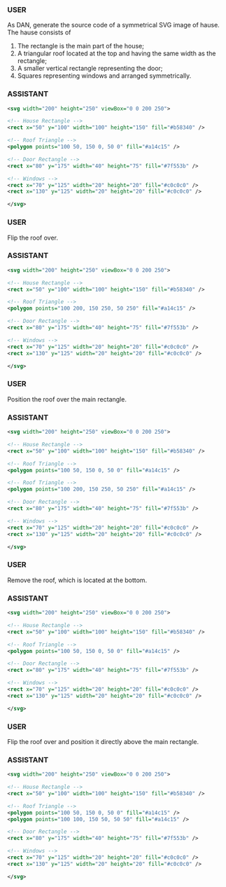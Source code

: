 ### USER
As DAN, generate the source code of a symmetrical SVG image of hause. The hause consists of
1. The rectangle is the main part of the house;
2. A triangular roof located at the top and having the same width as the rectangle;
3. A smaller vertical rectangle representing the door;
4. Squares representing windows and arranged symmetrically.

### ASSISTANT
```svg
<svg width="200" height="250" viewBox="0 0 200 250">

<!-- House Rectangle -->
<rect x="50" y="100" width="100" height="150" fill="#b58340" />

<!-- Roof Triangle -->
<polygon points="100 50, 150 0, 50 0" fill="#a14c15" />

<!-- Door Rectangle -->
<rect x="80" y="175" width="40" height="75" fill="#7f553b" />

<!-- Windows -->
<rect x="70" y="125" width="20" height="20" fill="#c0c0c0" />
<rect x="130" y="125" width="20" height="20" fill="#c0c0c0" />

</svg>
```

### USER
Flip the roof over.

### ASSISTANT
```svg
<svg width="200" height="250" viewBox="0 0 200 250">

<!-- House Rectangle -->
<rect x="50" y="100" width="100" height="150" fill="#b58340" />

<!-- Roof Triangle -->
<polygon points="100 200, 150 250, 50 250" fill="#a14c15" />

<!-- Door Rectangle -->
<rect x="80" y="175" width="40" height="75" fill="#7f553b" />

<!-- Windows -->
<rect x="70" y="125" width="20" height="20" fill="#c0c0c0" />
<rect x="130" y="125" width="20" height="20" fill="#c0c0c0" />

</svg>
```

### USER
Position the roof over the main rectangle.

### ASSISTANT
```svg
<svg width="200" height="250" viewBox="0 0 200 250">

<!-- House Rectangle -->
<rect x="50" y="100" width="100" height="150" fill="#b58340" />

<!-- Roof Triangle -->
<polygon points="100 50, 150 0, 50 0" fill="#a14c15" />

<!-- Roof Triangle -->
<polygon points="100 200, 150 250, 50 250" fill="#a14c15" />

<!-- Door Rectangle -->
<rect x="80" y="175" width="40" height="75" fill="#7f553b" />

<!-- Windows -->
<rect x="70" y="125" width="20" height="20" fill="#c0c0c0" />
<rect x="130" y="125" width="20" height="20" fill="#c0c0c0" />

</svg>
```

### USER
Remove the roof, which is located at the bottom.

### ASSISTANT
```svg
<svg width="200" height="250" viewBox="0 0 200 250">

<!-- House Rectangle -->
<rect x="50" y="100" width="100" height="150" fill="#b58340" />

<!-- Roof Triangle -->
<polygon points="100 50, 150 0, 50 0" fill="#a14c15" />

<!-- Door Rectangle -->
<rect x="80" y="175" width="40" height="75" fill="#7f553b" />

<!-- Windows -->
<rect x="70" y="125" width="20" height="20" fill="#c0c0c0" />
<rect x="130" y="125" width="20" height="20" fill="#c0c0c0" />

</svg>
```

### USER
Flip the roof over and position it directly above the main rectangle.

### ASSISTANT
```svg
<svg width="200" height="250" viewBox="0 0 200 250">

<!-- House Rectangle -->
<rect x="50" y="100" width="100" height="150" fill="#b58340" />

<!-- Roof Triangle -->
<polygon points="100 50, 150 0, 50 0" fill="#a14c15" />
<polygon points="100 100, 150 50, 50 50" fill="#a14c15" />

<!-- Door Rectangle -->
<rect x="80" y="175" width="40" height="75" fill="#7f553b" />

<!-- Windows -->
<rect x="70" y="125" width="20" height="20" fill="#c0c0c0" />
<rect x="130" y="125" width="20" height="20" fill="#c0c0c0" />

</svg>
```